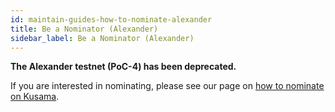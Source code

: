 ```yaml
---
id: maintain-guides-how-to-nominate-alexander
title: Be a Nominator (Alexander)
sidebar_label: Be a Nominator (Alexander)
---
```


**The Alexander testnet (PoC-4) has been deprecated.**

If you are interested in nominating, please see our page on
[how to nominate on Kusama](maintain-guides-how-to-nominate-kusama).
